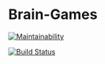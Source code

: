 # Brain-Games

[![Maintainability](https://api.codeclimate.com/v1/badges/a99a88d28ad37a79dbf6/maintainability)](https://codeclimate.com/github/codeclimate/codeclimate/maintainability)

[![Build Status](https://travis-ci.org/SizemovPavel/Brain-Games.svg?branch=main)](https://travis-ci.org/SizemovPavel/Brain-Games)